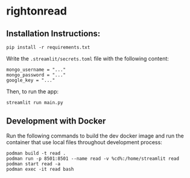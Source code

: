 # rightonread

## Installation Instructions:

```pip install -r requirements.txt```

Write the `.streamlit/secrets.toml` file with the following content:

```
mongo_username = "..."
mongo_password = "..."
google_key = "..."
```

Then, to run the app:

```streamlit run main.py```

## Development with Docker
Run the following commands to build the dev docker image and run the container that use local files throughout development process:
```
podman build -t read .
podman run -p 8501:8501 --name read -v %cd%:/home/streamlit read
podman start read -a
podman exec -it read bash
```